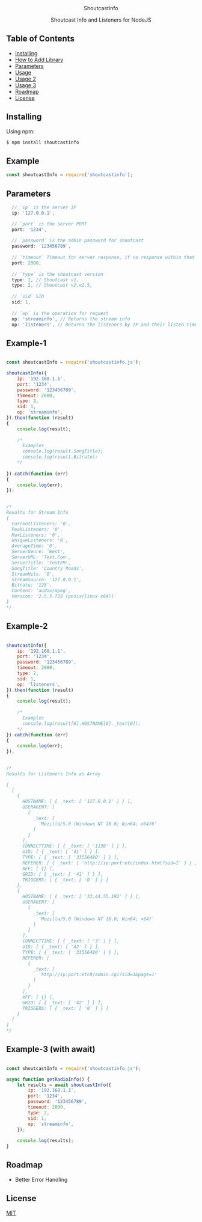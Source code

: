 
<div align="center">
	 ShoutcastInfo<br>
	<p>
		<a href="https://www.npmjs.com/package/shoutcastinfo"><img src="https://nodei.co/npm/shoutcastinfo.png?downloads=true&downloadRank=true&stars=true" alt="" /></a><br>
		Shoutcast Info and Listeners for NodeJS
</div>


## Table of Contents

  - [Installing](#installing)
  - [How to Add Library](#example)
  - [Parameters](#parameters)
  - [Usage](#Example-1)
  - [Usage 2](#Example-2)
  - [Usage 3](#Example-3 (with await))
  - [Roadmap](#roadmap)
  - [License](#license)


## Installing

Using npm:

```bash
$ npm install shoutcastinfo
```

## Example

```js
const shoutcastInfo = require('shoutcastinfo');
```

## Parameters

```js
  // `ip` is the server IP
  ip: '127.0.0.1',

  // `port` is the server PORT
  port: '1234',
  
  // `password` is the admin password for shoutcast
  password: '123456789',
  
  // `timeout` Timeout for server response, if no response within that time. Request throws error. (Milliseconds)
  port: 2000,
  
  // `type` is the shoutcast version
  type: 1, // Shoutcast v1,
  type: 2, // Shoutcast v2,v2.5,
  
  // `sid` SID
  sid: 1,
  
  // `op` is the operation for request
  op: 'streaminfo', // Returns the stream info
  op: 'listeners', // Returns the listeners by IP and their listen time

```

## Example-1

```js

const shoutcastInfo = require('shoutcastinfo.js');

shoutcastInfo({
	ip: '192.168.1.1',
	port: '1234',
	password: '123456789',
	timeout: 2000,
	type: 2,
	sid: 1,
	op: 'streaminfo',
}).then(function (result)
{
	console.log(result);
	
	/*
	  Examples
	  console.log(result.SongTitle);
	  console.log(result.Bitrate);
	*/
	
}).catch(function (err)
{
	console.log(err);
});
      

/*
Results for Stream Info
{
  CurrentListeners: '0',
  PeakListeners: '0',
  MaxListeners: '0',
  UniqueListeners: '0',
  AverageTime: '0',
  ServerGenre: 'West',
  ServerURL: 'Test.Com',
  ServerTitle: 'TestFM',
  SongTitle: 'Country Roads',
  StreamHits: '0',
  StreamSource: '127.0.0.1',
  Bitrate: '128',
  Content: 'audio/mpeg',
  Version: '2.5.5.733 (posix(linux x64))'
}
*/
```

## Example-2

```js

shoutcastInfo({
	ip: '192.168.1.1',
	port: '1234',
	password: '123456789',
	timeout: 2000,
	type: 2,
	sid: 1,
	op: 'listeners',
}).then(function (result)
{
	console.log(result);
	
	/*
	  Examples
	  console.log(result[0].HOSTNAME[0]._text[0]);
	*/
}).catch(function (err)
{
	console.log(err);
});
     
			
/*
Results for Listeners Info as Array

[
  [
    {
      HOSTNAME: [ { _text: [ '127.0.0.1' ] } ],
      USERAGENT: [
        {
          _text: [
            'Mozilla/5.0 (Windows NT 10.0; Win64; x64)6'
          ]
        }
      ],
      CONNECTTIME: [ { _text: [ '1138' ] } ],
      UID: [ { _text: [ '41' ] } ],
      TYPE: [ { _text: [ '33556480' ] } ],
      REFERER: [ { _text: [ 'http://ip:port:etc/index.html?sid=1' ] } ],
      XFF: [ {} ],
      GRID: [ { _text: [ '41' ] } ],
      TRIGGERS: [ { _text: [ '0' ] } ]
    },
    {
      HOSTNAME: [ { _text: [ '33.44.55.192' ] } ],
      USERAGENT: [
        {
          _text: [
            'Mozilla/5.0 (Windows NT 10.0; Win64; x64)'
          ]
        }
      ],
      CONNECTTIME: [ { _text: [ '3' ] } ],
      UID: [ { _text: [ '42' ] } ],
      TYPE: [ { _text: [ '33556480' ] } ],
      REFERER: [
        {
          _text: [
            'http://ip:port:etc8/admin.cgi?sid=1&page=1'
          ]
        }
      ],
      XFF: [ {} ],
      GRID: [ { _text: [ '42' ] } ],
      TRIGGERS: [ { _text: [ '0' ] } ]
    }
  ]
]
*/
```

## Example-3 (with await)

```js

const shoutcastInfo = require('shoutcastinfo.js');

async function getRadioInfo() {
    let results = await shoutcastInfo({
        ip: '192.168.1.1',
        port: '1234',
        password: '123456789',
        timeout: 2000,
        type: 2,
        sid: 1,
        op: 'streaminfo',
    });
    
    console.log(results);
}

```

## Roadmap

- Better Error Handling

## License

[MIT](LICENSE)
